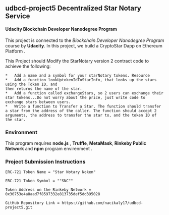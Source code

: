 ## udbcd-project5 Decentralized Star Notary Service   ##
#### Udacity Blockchain Developer Nanodegree Program  ####
This project is connected to the _Blockchain Developer Nanodegree Program_ course by **Udacity**.
In this project, we  build a CryptoStar Dapp on Ethereum Platform .

This Project should Modify the StarNotary version 2 contract code to achieve the following:
```
*   Add a name and a symbol for your starNotary tokens. Resource
*   Add a function lookUptokenIdToStarInfo, that looks up the stars using the Token ID, and
then returns the name of the star.
*   Add a function called exchangeStars, so 2 users can exchange their star tokens...Do not worry about the price, just write code to exchange stars between users.
*   Write a function to Transfer a Star. The function should transfer a star from the address of the caller. The function should accept 2 arguments, the address to transfer the star to, and the token ID of the star.
```
### Environment ###
This program requires **node.js** , **Truffle**, **MetaMask**, **Rinkeby Public Network** and **npm** program envirenment .

### Project Submission Instructions ###
```
ERC-721 Token Name = "Star Notary Noken"
```
```
ERC-721 Token Symbol = ""SNC""
```
```
Token Address on the Rinkeby Network = 0x30753e4a8aad7f8597332e813735def5dd395028
```
```
GitHub Repository Link = https://github.com/nacikaly17/udbcd-project5.git
```
